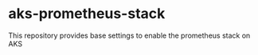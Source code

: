 # aks-prometheus-stack
This repository provides base settings to enable the prometheus stack on AKS
